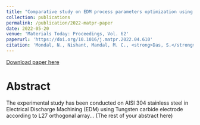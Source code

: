 ```yaml
---
title: "Comparative study on EDM process parameters optimization using BBO and ACO algorithms"
collection: publications
permalink: /publication/2022-matpr-paper
date: 2022-05-20
venue: 'Materials Today: Proceedings, Vol. 62'
paperurl: 'https://doi.org/10.1016/j.matpr.2022.04.610'
citation: 'Mondal, N., Nishant, Mandal, M. C., <strong>Das, S.</strong>, & Banerjee, T. (2022). &quot;Comparative study on EDM process parameters optimization using BBO and ACO algorithms.&quot; <i>Materials Today: Proceedings</i>, 62, 6601-6605.'
---
```


[Download paper here](https://doi.org/10.1016/j.matpr.2022.04.610)

Abstract
======
The experimental study has been conducted on AISI 304 stainless steel in Electrical Discharge Machining (EDM) using Tungsten carbide electrode according to L27 orthogonal array... (The rest of your abstract here)
